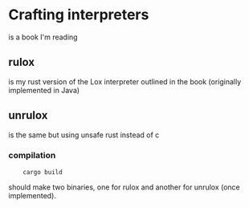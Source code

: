# Crafting interpreters

is a book I'm reading

## rulox
is my rust version of the Lox interpreter outlined in the book (originally implemented in Java)

## unrulox
is the same but using unsafe rust instead of c

### compilation

```cargo
    cargo build 
```

should make two binaries, one for rulox and another for unrulox (once implemented). 
